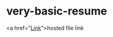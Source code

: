 # very-basic-resume
<a href="<a href="https://supreme1392.github.io/class-work-3-very-basic-resume/">Link</a>">hosted file link</a>
